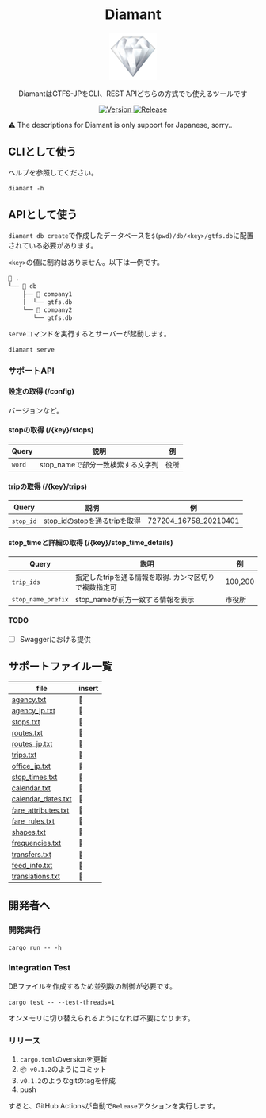 <h1 align="center">
    Diamant
</h1>

<p align="center">
    <img alt="Diamant" src="./logo.png?raw=true" width="96">
</p>

<p align="center">
  DiamantはGTFS-JPをCLI、REST APIどちらの方式でも使えるツールです
</p>

<p align="center">
  <a href="https://github.com/tadashi-aikawa/diamant/releases/latest">
    <img alt="Version" src="https://img.shields.io/github/v/release/tadashi-aikawa/diamant?label=%F0%9F%93%A6release" />
  </a>
  <a href="https://github.com/tadashi-aikawa/diamant/actions/workflows/release.yaml">
    <img alt="Release" src="https://github.com/tadashi-aikawa/diamant/actions/workflows/release.yaml/badge.svg" />
  </a>
</p>

⚠ The descriptions for Diamant is only support for Japanese, sorry..


CLIとして使う
-------------

ヘルプを参照してください。

```shell
diamant -h
```

APIとして使う
-------------

`diamant db create`で作成したデータベースを`$(pwd)/db/<key>/gtfs.db`に配置されている必要があります。

`<key>`の値に制約はありません。以下は一例です。

```console
📂 .
└── 📂 db
    ├── 📂 company1
    │  └── gtfs.db
    └── 📂 company2
       └── gtfs.db   
```

`serve`コマンドを実行するとサーバーが起動します。

```shell
diamant serve
```


### サポートAPI

#### 設定の取得 (/config)

バージョンなど。

#### stopの取得 (/{key}/stops)

| Query  | 説明                              | 例   |
| ------ | --------------------------------- | ---- |
| `word` | stop_nameで部分一致検索する文字列 | 役所 |

#### tripの取得 (/{key}/trips)

| Query     | 説明                          | 例                    |
| --------- | ----------------------------- | --------------------- |
| `stop_id` | stop_idのstopを通るtripを取得 | 727204_16758_20210401 |

#### stop_timeと詳細の取得 (/{key}/stop_time_details)

| Query              | 説明                                                   | 例      |
| ------------------ | ------------------------------------------------------ | ------- |
| `trip_ids`         | 指定したtripを通る情報を取得. カンマ区切りで複数指定可 | 100,200 |
| `stop_name_prefix` | stop_nameが前方一致する情報を表示                      | 市役所  |

#### TODO

- [ ] Swaggerにおける提供


サポートファイル一覧
--------------------

| file                  | insert |
| --------------------- | ------ |
| [agency.txt]          | 💎   |
| [agency_jp.txt]       | 💎   |
| [stops.txt]           | 💎   |
| [routes.txt]          | 💎   |
| [routes_jp.txt]       | 💎   |
| [trips.txt]           | 💎   |
| [office_jp.txt]       | 💎   |
| [stop_times.txt]      | 💎   |
| [calendar.txt]        | 💎   |
| [calendar_dates.txt]  | 💎   |
| [fare_attributes.txt] | 💎   |
| [fare_rules.txt]      | 💎   |
| [shapes.txt]          | 💎   |
| [frequencies.txt]     | 💎   |
| [transfers.txt]       | 💎   |
| [feed_info.txt]       | 💎   |
| [translations.txt]    | 💎   |

[agency.txt]: https://www.gtfs.jp/developpers-guide/format-reference.html#agency
[agency_jp.txt]: https://www.gtfs.jp/developpers-guide/format-reference.html#agency
[stops.txt]: https://www.gtfs.jp/developpers-guide/format-reference.html#stops
[routes.txt]: https://www.gtfs.jp/developpers-guide/format-reference.html#routes
[routes_jp.txt]: https://www.gtfs.jp/developpers-guide/format-reference.html#routes
[trips.txt]: https://www.gtfs.jp/developpers-guide/format-reference.html#trips
[office_jp.txt]: https://www.gtfs.jp/developpers-guide/format-reference.html#office_jp
[stop_times.txt]: https://www.gtfs.jp/developpers-guide/format-reference.html#stop_times
[calendar.txt]: https://www.gtfs.jp/developpers-guide/format-reference.html#calendar
[calendar_dates.txt]: https://www.gtfs.jp/developpers-guide/format-reference.html#calendar
[fare_attributes.txt]: https://www.gtfs.jp/developpers-guide/format-reference.html#fare
[fare_rules.txt]: https://www.gtfs.jp/developpers-guide/format-reference.html#fare
[shapes.txt]: https://www.gtfs.jp/developpers-guide/format-reference.html#shapes
[frequencies.txt]: https://www.gtfs.jp/developpers-guide/format-reference.html#frequencies
[transfers.txt]: https://www.gtfs.jp/developpers-guide/format-reference.html#transfers
[feed_info.txt]: https://www.gtfs.jp/developpers-guide/format-reference.html#feed_info
[translations.txt]: https://www.gtfs.jp/developpers-guide/format-reference.html#translations


開発者へ
--------

### 開発実行

```shell
cargo run -- -h
```

### Integration Test

DBファイルを作成するため並列数の制御が必要です。

```shell
cargo test -- --test-threads=1
```

オンメモリに切り替えられるようになれば不要になります。

### リリース

1. `cargo.toml`のversionを更新
2. `📦 v0.1.2`のようにコミット
3. `v0.1.2`のようなgitのtagを作成
4. push

すると、GitHub Actionsが自動で`Release`アクションを実行します。

